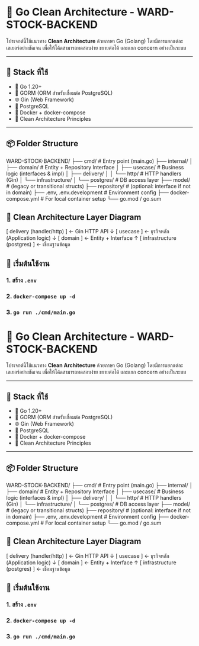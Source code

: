 # 🧼 Go Clean Architecture - WARD-STOCK-BACKEND

โปรเจกต์นี้ใช้แนวทาง **Clean Architecture** ด้วยภาษา Go (Golang) โดยมีการแยกแต่ละเลเยอร์อย่างชัดเจน เพื่อให้โค้ดสามารถทดสอบง่าย ขยายต่อได้ และแยก concern อย่างเป็นระบบ

---

## 🔧 Stack ที่ใช้

- 🐹 Go 1.20+
- 🧱 GORM (ORM สำหรับเชื่อมต่อ PostgreSQL)
- 🌐 Gin (Web Framework)
- 🐘 PostgreSQL
- 🐳 Docker + docker-compose
- 📁 Clean Architecture Principles

---

## 📦 Folder Structure

WARD-STOCK-BACKEND/
├── cmd/ # Entry point (main.go)
├── internal/
│ ├── domain/ # Entity + Repository Interface
│ ├── usecase/ # Business logic (interfaces & impl)
│ ├── delivery/
│ │ └── http/ # HTTP handlers (Gin)
│ └── infrastructure/
│ └── postgres/ # DB access layer
├── model/ # (legacy or transitional structs)
├── repository/ # (optional: interface if not in domain)
├── .env, .env.development # Environment config
├── docker-compose.yml # For local container setup
└── go.mod / go.sum

## 🧱 Clean Architecture Layer Diagram

[ delivery (handler/http) ] ← Gin HTTP API
                    ↓
[ usecase ] ← ธุรกิจหลัก (Application logic)
                    ↓
[ domain ] ← Entity + Interface
                    ↑
[ infrastructure (postgres) ] ← เชื่อมฐานข้อมูล

## 🚀 เริ่มต้นใช้งาน
### 1. สร้าง `.env`
### 2. `docker-compose up -d`
### 3. `go run ./cmd/main.go`

# 🧼 Go Clean Architecture - WARD-STOCK-BACKEND

โปรเจกต์นี้ใช้แนวทาง **Clean Architecture** ด้วยภาษา Go (Golang) โดยมีการแยกแต่ละเลเยอร์อย่างชัดเจน เพื่อให้โค้ดสามารถทดสอบง่าย ขยายต่อได้ และแยก concern อย่างเป็นระบบ

---

## 🔧 Stack ที่ใช้

- 🐹 Go 1.20+
- 🧱 GORM (ORM สำหรับเชื่อมต่อ PostgreSQL)
- 🌐 Gin (Web Framework)
- 🐘 PostgreSQL
- 🐳 Docker + docker-compose
- 📁 Clean Architecture Principles

---

## 📦 Folder Structure

WARD-STOCK-BACKEND/
├── cmd/ # Entry point (main.go)
├── internal/
│ ├── domain/ # Entity + Repository Interface
│ ├── usecase/ # Business logic (interfaces & impl)
│ ├── delivery/
│ │ └── http/ # HTTP handlers (Gin)
│ └── infrastructure/
│ └── postgres/ # DB access layer
├── model/ # (legacy or transitional structs)
├── repository/ # (optional: interface if not in domain)
├── .env, .env.development # Environment config
├── docker-compose.yml # For local container setup
└── go.mod / go.sum

## 🧱 Clean Architecture Layer Diagram

[ delivery (handler/http) ] ← Gin HTTP API
                    ↓
[ usecase ] ← ธุรกิจหลัก (Application logic)
                    ↓
[ domain ] ← Entity + Interface
                    ↑
[ infrastructure (postgres) ] ← เชื่อมฐานข้อมูล

## 🚀 เริ่มต้นใช้งาน
### 1. สร้าง `.env`
### 2. `docker-compose up -d`
### 3. `go run ./cmd/main.go`